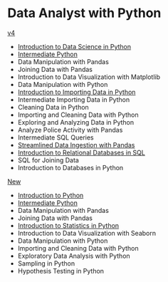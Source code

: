 # Data Analyst with Python

[v4](https://app.datacamp.com/learn/career-tracks/data-analyst-with-python?version=4)

- [Introduction to Data Science in Python](./introduction_to_data_science_in_python/)
- [Intermediate Python](./intermediate_python/)
- Data Manipulation with Pandas
- Joining Data with Pandas
- Introduction to Data Visualization with Matplotlib
- Data Manipulation with Python
- [Introduction to Importing Data in Python](./introduction_to_importing_data_in_python/)
- Intermediate Importing Data in Python
- Cleaning Data in Python
- Importing and Cleaning Data with Python
- Exploring and Analyzing Data in Python
- Analyze Police Activity with Pandas
- Intermediate SQL Queries
- [Streamlined Data Ingestion with Pandas](./streamlined_data_ingestion_with_pandas/)
- [Introduction to Relational Databases in SQL](./introduction_to_relational_databases_in_sql/)
- SQL for Joining Data
- Introduction to Databases in Python

[New](https://app.datacamp.com/learn/career-tracks/data-analyst-with-python)

- [Introduction to Python](./introduction_to_python/)
- [Intermediate Python](./intermediate_python/)
- Data Manipulation with Pandas
- Joining Data with Pandas
- [Introduction to Statistics in Python](./introduction_to_statistics_in_python/)
- Introduction to Data Visualization with Seaborn
- Data Manipulation with Python
- Importing and Cleaning Data with Python
- Exploratory Data Analysis with Python
- Sampling in Python
- Hypothesis Testing in Python
